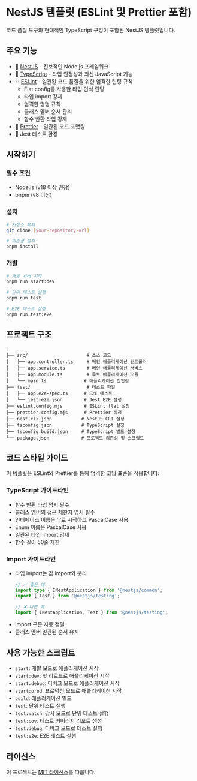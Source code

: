 # NestJS 템플릿 (ESLint 및 Prettier 포함)

코드 품질 도구와 현대적인 TypeScript 구성이 포함된 NestJS 템플릿입니다.

## 주요 기능

- 🚀 [NestJS](https://nestjs.com/) - 진보적인 Node.js 프레임워크
- 📝 [TypeScript](https://www.typescriptlang.org/) - 타입 안정성과 최신 JavaScript 기능
- ✨ [ESLint](https://eslint.org/) - 일관된 코드 품질을 위한 엄격한 린팅 규칙
  - Flat config를 사용한 타입 인식 린팅
  - 타입 import 강제
  - 엄격한 명명 규칙
  - 클래스 멤버 순서 관리
  - 함수 반환 타입 강제
- 💅 [Prettier](https://prettier.io/) - 일관된 코드 포맷팅
- 🧪 Jest 테스트 환경

## 시작하기

### 필수 조건

- Node.js (v18 이상 권장)
- pnpm (v8 이상)

### 설치

```bash
# 저장소 복제
git clone [your-repository-url]

# 의존성 설치
pnpm install
```

### 개발

```bash
# 개발 서버 시작
pnpm run start:dev

# 단위 테스트 실행
pnpm run test

# E2E 테스트 실행
pnpm run test:e2e
```

## 프로젝트 구조

```
.
├── src/                      # 소스 코드
│   ├── app.controller.ts     # 메인 애플리케이션 컨트롤러
│   ├── app.service.ts        # 메인 애플리케이션 서비스
│   ├── app.module.ts         # 루트 애플리케이션 모듈
│   └── main.ts              # 애플리케이션 진입점
├── test/                     # 테스트 파일
│   ├── app.e2e-spec.ts      # E2E 테스트
│   └── jest-e2e.json        # Jest E2E 설정
├── eslint.config.mjs        # ESLint flat 설정
├── prettier.config.mjs      # Prettier 설정
├── nest-cli.json           # NestJS CLI 설정
├── tsconfig.json           # TypeScript 설정
├── tsconfig.build.json     # TypeScript 빌드 설정
└── package.json            # 프로젝트 의존성 및 스크립트
```

## 코드 스타일 가이드

이 템플릿은 ESLint와 Prettier를 통해 엄격한 코딩 표준을 적용합니다:

### TypeScript 가이드라인
- 함수 반환 타입 명시 필수
- 클래스 멤버의 접근 제한자 명시 필수
- 인터페이스 이름은 'I'로 시작하고 PascalCase 사용
- Enum 이름은 PascalCase 사용
- 일관된 타입 import 강제
- 함수 길이 50줄 제한

### Import 가이드라인
- 타입 import는 값 import와 분리
  ```typescript
  // ✅ 좋은 예
  import type { INestApplication } from '@nestjs/common';
  import { Test } from '@nestjs/testing';
  
  // ❌ 나쁜 예
  import { INestApplication, Test } from '@nestjs/testing';
  ```
- import 구문 자동 정렬
- 클래스 멤버 일관된 순서 유지

## 사용 가능한 스크립트

- `start`: 개발 모드로 애플리케이션 시작
- `start:dev`: 핫 리로드로 애플리케이션 시작
- `start:debug`: 디버그 모드로 애플리케이션 시작
- `start:prod`: 프로덕션 모드로 애플리케이션 시작
- `build`: 애플리케이션 빌드
- `test`: 단위 테스트 실행
- `test:watch`: 감시 모드로 단위 테스트 실행
- `test:cov`: 테스트 커버리지 리포트 생성
- `test:debug`: 디버그 모드로 테스트 실행
- `test:e2e`: E2E 테스트 실행

## 라이선스

이 프로젝트는 [MIT 라이선스](LICENSE)를 따릅니다.
